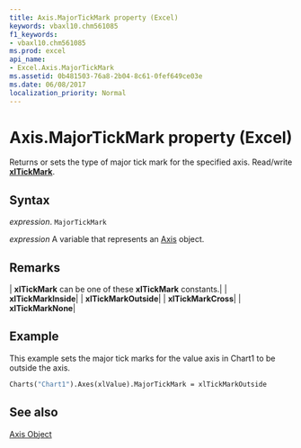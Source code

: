 ```yaml
---
title: Axis.MajorTickMark property (Excel)
keywords: vbaxl10.chm561085
f1_keywords:
- vbaxl10.chm561085
ms.prod: excel
api_name:
- Excel.Axis.MajorTickMark
ms.assetid: 0b481503-76a8-2b04-8c61-0fef649ce03e
ms.date: 06/08/2017
localization_priority: Normal
---
```



# Axis.MajorTickMark property (Excel)

Returns or sets the type of major tick mark for the specified axis. Read/write  **[xlTickMark](Excel.XlTickMark.md)**.


## Syntax

_expression_. `MajorTickMark`

_expression_ A variable that represents an [Axis](Excel.Axis-graph-object.md) object.


## Remarks





| **xlTickMark** can be one of these **xlTickMark** constants.|
| **xlTickMarkInside**|
| **xlTickMarkOutside**|
| **xlTickMarkCross**|
| **xlTickMarkNone**|

## Example

This example sets the major tick marks for the value axis in Chart1 to be outside the axis.


```vb
Charts("Chart1").Axes(xlValue).MajorTickMark = xlTickMarkOutside
```


## See also


[Axis Object](Excel.Axis(object).md)

